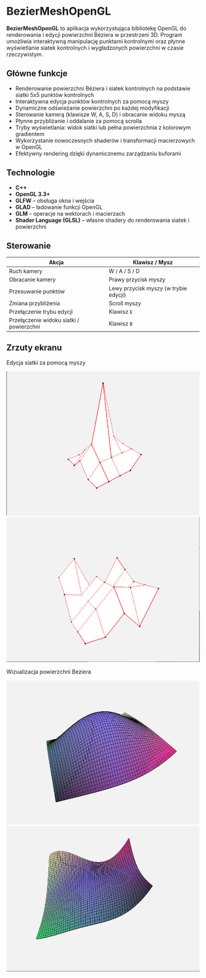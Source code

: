 # BezierMeshOpenGL

**BezierMeshOpenGL** to aplikacja wykorzystująca bibliotekę OpenGL do renderowania i edycji powierzchni Béziera w przestrzeni 3D. Program umożliwia interaktywną manipulację punktami kontrolnymi oraz płynne wyświetlanie siatek kontrolnych i wygładzonych powierzchni w czasie rzeczywistym.

## Główne funkcje

- Renderowanie powierzchni Béziera i siatek kontrolnych na podstawie siatki 5x5 punktów kontrolnych
- Interaktywna edycja punktów kontrolnych za pomocą myszy
- Dynamiczne odświeżanie powierzchni po każdej modyfikacji
- Sterowanie kamerą (klawisze W, A, S, D) i obracanie widoku myszą
- Płynne przybliżanie i oddalanie za pomocą scrolla
- Tryby wyświetlania: widok siatki lub pełna powierzchnia z kolorowym gradientem
- Wykorzystanie nowoczesnych shaderów i transformacji macierzowych w OpenGL
- Efektywny rendering dzięki dynamicznemu zarządzaniu buforami

## Technologie

- **C++**
- **OpenGL 3.3+**
- **GLFW** – obsługa okna i wejścia
- **GLAD** – ładowanie funkcji OpenGL
- **GLM** – operacje na wektorach i macierzach
- **Shader Language (GLSL)** – własne shadery do renderowania siatek i powierzchni

## Sterowanie

| Akcja                       | Klawisz / Mysz             |
|----------------------------|----------------------------|
| Ruch kamery                | W / A / S / D              |
| Obracanie kamery           | Prawy przycisk myszy       |
| Przesuwanie punktów        | Lewy przycisk myszy (w trybie edycji) |
| Zmiana przybliżenia        | Scroll myszy               |
| Przełączenie trybu edycji  | Klawisz `E`                |
| Przełączenie widoku siatki / powierzchni | Klawisz `B`          |

## Zrzuty ekranu

Edycja siatki za pomocą myszy

![Tryb edycji 1](images/image1.png)
![Tryb edycji 2](images/image3.png)

Wizualizacja powierzchni Beziera

![Tryb siatki 1](images/image2.png)
![Tryb siatki 2](images/image4.png)
